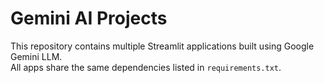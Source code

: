 # Gemini AI Projects

This repository contains multiple Streamlit applications built using Google Gemini LLM.  
All apps share the same dependencies listed in `requirements.txt`.
